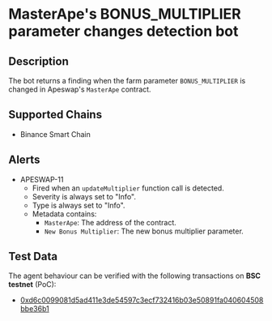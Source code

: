 # MasterApe's BONUS_MULTIPLIER parameter changes detection bot

## Description

The bot returns a finding when the farm parameter `BONUS_MULTIPLIER` is changed in Apeswap's `MasterApe` contract.

## Supported Chains

- Binance Smart Chain

## Alerts

- APESWAP-11
  - Fired when an `updateMultiplier` function call is detected.
  - Severity is always set to "Info".
  - Type is always set to "Info".
  - Metadata contains:
    - `MasterApe`: The address of the contract.
    - `New Bonus Multiplier`: The new bonus multiplier parameter.

## Test Data

The agent behaviour can be verified with the following transactions on **BSC testnet** (PoC):

- [0xd6c0099081d5ad411e3de54597c3ecf732416b03e50891fa040604508bbe36b1](https://testnet.bscscan.com/tx/0xd6c0099081d5ad411e3de54597c3ecf732416b03e50891fa040604508bbe36b1)
